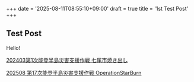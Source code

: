 +++
date = '2025-08-11T08:55:10+09:00'
draft = true
title = '1st Test Post'
+++
## Test Post

Hello!

[202403第1次能登半島災害支援作戦 七尾市焼き出し](https://photos.google.com/share/AF1QipP4ZFoJuDh3j20_yPA2ZxDWbz12aT7eTd85RYRNu9OVuy7pnzN3cplkw04FairmOQ?key=UTZCUmhLbWFxeTUzSGVydG1FUUpfbElTbVY3d3NR)


[202508 第17次能登半島災害支援作戦 OperationStarBurn](https://photos.google.com/share/AF1QipPGxHA6OuQ1q_PqIVy-mHx8w9FNT62DiSkoeoA9bbSTpBYMFAEf6ihCJlE9_ST96Q?obfsgid=104222542046253499086&email=tam.info.math@gmail.com&pli=1&key=bTNxdlVuUW51NUhqT0VqUHRnaDB2V1JfNHg3c253)

